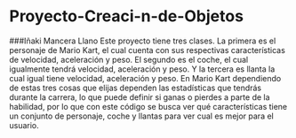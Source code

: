 # Proyecto-Creaci-n-de-Objetos
###Iñaki Mancera Llano
Este proyecto tiene tres clases. La primera es el personaje de Mario Kart, el cual cuenta con sus respectivas características de velocidad, aceleración y peso. El segundo es el coche, el cual igualmente tendrá velocidad, aceleración y peso. Y la tercera es llanta la cual igual tiene velocidad, aceleración y peso. 
En Mario Kart dependiendo de estas tres cosas que elijas dependen las estadísticas que tendrás durante la carrera, lo que puede definir si ganas o pierdes a parte de la habilidad, por lo que con este código se busca ver qué características tiene un conjunto de personaje, coche y llantas para ver cual es mejor para el usuario.
